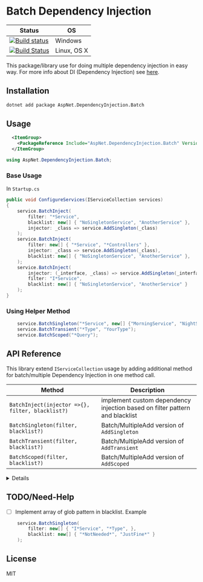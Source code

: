# Batch Dependency Injection

| Status | OS |
|---|---|
| [![Build status](https://ci.appveyor.com/api/projects/status/g5qlityh97xukmv2/branch/master?svg=true)](https://ci.appveyor.com/project/DrSensor/batchdi-aspnetcore/branch/master) | Windows |
| [![Build Status](https://travis-ci.org/DrSensor/BatchDI.AspNetCore.svg?branch=master)](https://travis-ci.org/DrSensor/BatchDI.AspNetCore) | Linux, OS X|

This package/library use for doing multiple dependency injection in easy way. For more info about DI (Dependency Injection) see [here](https://docs.microsoft.com/en-us/aspnet/core/fundamentals/dependency-injection).

## Installation

```bash
dotnet add package AspNet.DependencyInjection.Batch
```

## Usage

```xml
  <ItemGroup>
    <PackageReference Include="AspNet.DependencyInjection.Batch" Version="1.0.0-alpha*" />
  </ItemGroup>
```

```csharp
using AspNet.DependencyInjection.Batch;
```

### Base Usage
In `Startup.cs`

```csharp
public void ConfigureServices(IServiceCollection services)
{
    service.BatchInject(
        filter: "*Service",
        blacklist: new[] { "NoSingletonService", "AnotherService" },
        injector: _class => service.AddSingleton(_class)
    );
    service.BatchInject(
        filter: new[] { "*Service", "*Controllers" },
        injector: _class => service.AddSingleton(_class),
        blacklist: new[] { "NoSingletonService", "AnotherService" },
    );
    service.BatchInject(
        injector: (_interface, _class) => service.AddSingleton(_interface, _class),
        filter: "I*Service",
        blacklist: new[] { "NoSingletonService", "AnotherService" }
    );
}
```

### Using Helper Method

```csharp
    service.BatchSingleton("*Service", new[] {"MorningService", "NightService"});
    service.BatchTransient("*Type", "YourType");
    service.BatchScoped("*Query");
```

## API Reference

This library extend `IServiceCollection` usage by adding additional method for batch/multiple Dependency Injection in one method call.

| Method | Description |
|------- |------------ |
| `BatchInject(injector =>{}, filter, blacklist?)` | implement custom dependency injection based on filter pattern and blacklist |
| `BatchSingleton(filter, blacklist?)` | Batch/MultipleAdd version of `AddSingleton` |
| `BatchTransient(filter, blacklist?)` | Batch/MultipleAdd version of `AddTransient` |
| `BatchScoped(filter, blacklist?)` | Batch/MultipleAdd version of `AddScoped` |

<details>

| Parameter | Description | Type |
|---------- |-------- |---------- |
| `injector` (lambda) | implement callback for custom DI | `Action<Type>`, `Action<Type, Type>` |
| `filter` | list or glob pattern for specify which class name to inject | `string`, `string[]` |
| `blacklist` (optional) | list or glob pattern for specify which class name **not** to be injected | `string`, `string[]` |
</details>


## TODO/Need-Help

* [ ] Implement array of glob pattern in blacklist. Example

```csharp
    service.BatchSingleton(
        filter: new[] { "I*Service", "*Type", },
        blacklist: new[] { "*NotNeeded*", "JustFine*" }
    );
```

## License
MIT